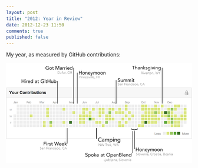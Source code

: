 ```yaml
---
layout: post
title: "2012: Year in Review"
date: 2012-12-23 11:50
comments: true
published: false
---
```


My year, as measured by GitHub contributions:

![Annotated GitHub Contributions Chart](/images/contributions-2012.png)
